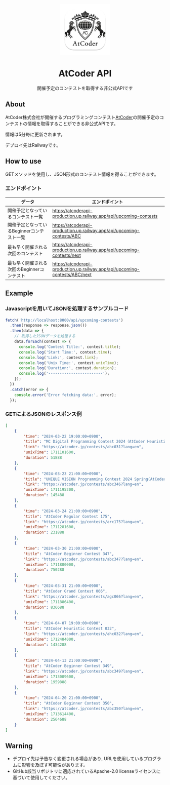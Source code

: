 <p align="center">
    <img src="icon.png" height="160">
    <h1 align="center">AtCoder API</h1>
    <p align="center">開催予定のコンテストを取得する非公式APIです</p>
</p>

## About
AtCoder株式会社が開催するプログラミングコンテスト[AtCoder](https://atcoder.jp)の開催予定のコンテストの情報を取得することができる非公式APIです。

情報は5分毎に更新されます。

デプロイ先はRailwayです。

## How to use
GETメソッドを使用し、JSON形式のコンテスト情報を得ることができます。
### エンドポイント
| データ                                     | エンドポイント                                                              |
| ------------------------------------------ | --------------------------------------------------------------------------- |
| 開催予定となっているコンテスト一覧         | https://atcoderapi-production.up.railway.app/api/upcoming-contests          |
| 開催予定となっているBeginnerコンテスト一覧 | https://atcoderapi-production.up.railway.app/api/upcoming-contests/ABC      |
| 最も早く開催される次回のコンテスト         | https://atcoderapi-production.up.railway.app/api/upcoming-contests/next     |
| 最も早く開催される次回のBeginnerコンテスト | https://atcoderapi-production.up.railway.app/api/upcoming-contests/ABC/next |


## Example
### Javascriptを用いてJSONを処理するサンプルコード
```js
fetch('http://localhost:8000/api/upcoming-contests')
  .then(response => response.json())
  .then(data => {
    // 取得したJSONデータを処理する
    data.forEach(contest => {
      console.log('Contest Title:', contest.title);
      console.log('Start Time:', contest.time);
      console.log('Link:', contest.link);
      console.log('Unix Time:', contest.unixTime);
      console.log('Duration:', contest.duration);
      console.log('------------------------');
    });
  })
  .catch(error => {
    console.error('Error fetching data:', error);
  });
```
### GETによるJSONのレスポンス例
```JSON
[
    {
        "time": "2024-03-22 19:00:00+0900",
        "title": "MC Digital Programming Contest 2024（AtCoder Heuristic Contest 031）",
        "link": "https://atcoder.jp/contests/ahc031?lang=en",
        "unixTime": 1711101600,
        "duration": 51888
    },
    {
        "time": "2024-03-23 21:00:00+0900",
        "title": "UNIQUE VISION Programming Contest 2024 Spring(AtCoder Beginner Contest 346)",
        "link": "https://atcoder.jp/contests/abc346?lang=en",
        "unixTime": 1711195200,
        "duration": 145488
    },
    {
        "time": "2024-03-24 21:00:00+0900",
        "title": "AtCoder Regular Contest 175",
        "link": "https://atcoder.jp/contests/arc175?lang=en",
        "unixTime": 1711281600,
        "duration": 231888
    },
    {
        "time": "2024-03-30 21:00:00+0900",
        "title": "AtCoder Beginner Contest 347",
        "link": "https://atcoder.jp/contests/abc347?lang=en",
        "unixTime": 1711800000,
        "duration": 750288
    },
    {
        "time": "2024-03-31 21:00:00+0900",
        "title": "AtCoder Grand Contest 066",
        "link": "https://atcoder.jp/contests/agc066?lang=en",
        "unixTime": 1711886400,
        "duration": 836688
    },
    {
        "time": "2024-04-07 19:00:00+0900",
        "title": "AtCoder Heuristic Contest 032",
        "link": "https://atcoder.jp/contests/ahc032?lang=en",
        "unixTime": 1712484000,
        "duration": 1434288
    },
    {
        "time": "2024-04-13 21:00:00+0900",
        "title": "AtCoder Beginner Contest 349",
        "link": "https://atcoder.jp/contests/abc349?lang=en",
        "unixTime": 1713009600,
        "duration": 1959888
    },
    {
        "time": "2024-04-20 21:00:00+0900",
        "title": "AtCoder Beginner Contest 350",
        "link": "https://atcoder.jp/contests/abc350?lang=en",
        "unixTime": 1713614400,
        "duration": 2564688
    }
]
```


## Warning
- デプロイ先は予告なく変更される場合があり, URLを使用しているプログラムに影響を及ぼす可能性があります。
- GitHub該当リポジトリに適応されているApache-2.0 licenseライセンスに基づいて使用してください。
